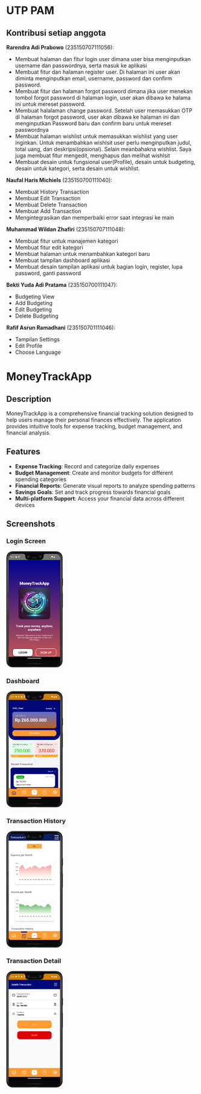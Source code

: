 # UTP PAM
## Kontribusi setiap anggota

**Rarendra Adi Prabowo** (235150707111056):
- Membuat halaman dan fitur login user dimana user bisa menginputkan username dan passwordnya, serta masuk ke aplikasi
- Membuat fitur dan halaman register user. Di halaman ini user akan diminta menginputkan email, username, password dan confirm password. 
- Membuat fitur dan halaman forgot password dimana jika user menekan tombol forgot password di halaman login, user akan dibawa ke halama ini untuk mereset password.
- Membuat halalaman change password. Setelah user memasukkan OTP di halaman forgot password, user akan dibawa ke halaman ini dan menginputkan Password baru dan confirm baru untuk mereset passwordnya
- Membuat halaman wishlist untuk memasukkan wishlist yang user inginkan. Untuk menambahkan wishlsit user perlu menginputkan judul, total uang, dan deskripsi(opsional). Selain meanbahakna wishlist. Saya juga membuat fitur mengedit, menghapus dan melihat wishlsit
- Membuat desain untuk fungsional user(Profile), desain untuk budgeting, desain untuk kategori, serta desain untuk wishlist.

**Naufal Haris Michiels** (235150700111040):
- Membuat History Transaction
- Membuat Edit Transaction
- Membuat Delete Transaction
- Membuat Add Transaction
- Mengintegrasikan dan memperbaiki error saat integrasi ke main

**Muhammad Wildan Zhafiri** (235150707111048):
- Membuat fitur untuk manajemen kategori
- Membuat fitur edit kategori
- Membuat halaman untuk menambahkan kategori baru
- Membuat tampilan dashboard aplikasi
- Membuat desain tampilan aplikasi untuk bagian login, register, lupa password, ganti password

**Bekti Yuda Adi Pratama** (235150700111047):
- Budgeting View
- Add Budgeting
- Edit Budgeting
- Delete Budgeting

**Rafif Asrun Ramadhani** (235150701111046):
- Tampilan Settings 
- Edit Profile
- Choose Language

# MoneyTrackApp

## Description
MoneyTrackApp is a comprehensive financial tracking solution designed to help users manage their personal finances effectively. The application provides intuitive tools for expense tracking, budget management, and financial analysis.

## Features
- **Expense Tracking**: Record and categorize daily expenses
- **Budget Management**: Create and monitor budgets for different spending categories
- **Financial Reports**: Generate visual reports to analyze spending patterns
- **Savings Goals**: Set and track progress towards financial goals
- **Multi-platform Support**: Access your financial data across different devices

## Screenshots

### Login Screen
<img src="./screenshots/loginSS.png" alt="Login Screen" title="Login Screen of MoneyTrackApp" width="150" />

### Dashboard
<img src="./screenshots/DashboardSS.png" alt="Dashboard" title="Main Dashboard" width="150" />

### Transaction History
<img src="./screenshots/transactionHistorySS.png" alt="Transactions" title="Transaction History Page" width="150" />

### Transaction Detail
<img src="./screenshots/DetailsTransactionSS.png" alt="TransactionsDetail" title="Transaction Detail Page" width="150" />